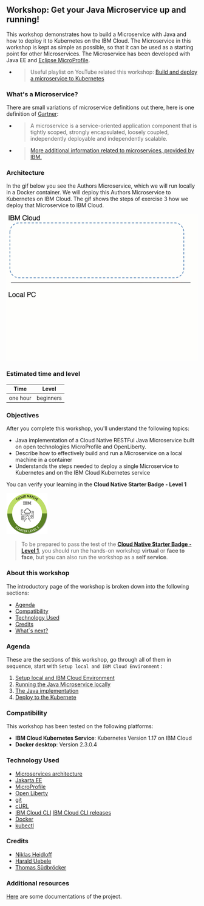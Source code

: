 ## Workshop: Get your Java Microservice up and running!

This workshop demonstrates how to build a Microservice with Java and how to deploy it to Kubernetes on the IBM Cloud. The Microservice in this workshop is kept as simple as possible, so that it can be used as a starting point for other Microservices. The Microservice has been developed with Java EE and [Eclipse MicroProfile](https://microprofile.io/).

* > Useful playlist on YouTube related this workshop: [Build and deploy a microservice to Kubernetes](https://ibm.biz/BdzVRY)

### What's a Microservice?

There are small variations of microservice definitions out there, here is one definition of [Gartner](https://www.gartner.com/en/information-technology/glossary/microservice):

* > A microservice is a service-oriented application component that is tightly scoped, strongly encapsulated, loosely coupled, independently deployable and independently scalable.

* > [More additional information related to microservices, provided by IBM.](https://www.ibm.com/cloud/learn/microservices)

### Architecture

In the gif below you see the Authors Microservice, which we will run locally in a Docker container.
We will deploy this Authors Microservice to Kubernetes on IBM Cloud. 
The gif shows the steps of exercise 3 how we deploy that Microservice to IBM Cloud.

![](../images/lab-4-overview.gif)

### Estimated time and level

|  Time | Level  |
| - | - |
| one hour | beginners |

### Objectives

After you complete this workshop, you'll understand the following topics:

* Java implementation of a Cloud Native RESTFul Java Microservice built on open technologies MicroProfile and OpenLiberty. 
* Describe how to effectively build and run a Microservice on a local machine in a container
* Understands the steps needed to deploy a single Microservice to Kubernetes and on the IBM Cloud Kubernetes service

You can verify your learning in the **Cloud Native Starter Badge - Level 1**

![Cloud Native Starter Badge - Level 1](../images/cnsl1.png)

> To be prepared to pass the test of the [**Cloud Native Starter Badge - Level 1**](http://ibm.biz/cloud-native-starter-level-1-badge), you should run the hands-on workshop **virtual** or **face to face**, but you can also run the workshop as a **self service**.

### About this workshop

The introductory page of the workshop is broken down into the following sections:

* [Agenda](#agenda)
* [Compatibility](#compatibility)
* [Technology Used](#technology-used)
* [Credits](#credits)
* [What`s next?](#whats-next?)

### Agenda

These are the sections of this workshop, go through all of them in sequence, start with `Setup local and IBM Cloud Environment` :

 1. [Setup local and IBM Cloud Environment](pre-work/README.md) 
 2. [Running the Java Microservice locally](exercise-01/README.md) 
 3. [The Java implementation](exercise-02/README.md) 
 4. [Deploy to the Kubernete](exercise-03/README.md) 

### Compatibility

This workshop has been tested on the following platforms:

* **IBM Cloud Kubernetes Service**: Kubernetes Version 1.17 on IBM Cloud
* **Docker desktop**: Version 2.3.0.4

### Technology Used

* [Microservices architecture](https://en.wikipedia.org/wiki/Microservices)
* [Jakarta EE](https://jakarta.ee/)
* [MicroProfile](https://microprofile.io/)
* [Open Liberty](https://openliberty.io/)
* [git](https://git-scm.com/book/en/v2/Getting-Started-Installing-Git) 
* [cURL](https://curl.haxx.se/download.html)
* [IBM Cloud CLI](https://cloud.ibm.com/docs/home/tools)
  [IBM Cloud CLI releases](https://github.com/IBM-Cloud/ibm-cloud-cli-release/releases)
* [Docker](https://docs.docker.com/v17.12/install/)
* [kubectl](https://kubernetes.io/docs/tasks/tools/install-kubectl/)

### Credits

* [Niklas Heidloff](https://twitter.com/nheidloff)
* [Harald Uebele](https://twitter.com/Harald_U)
* [Thomas Südbröcker](https://twitter.com/tsuedbroecker)

### Additional resources

[Here](https://github.com/IBM/cloud-native-starter#documentation---kubernetes-and-microprofile) are some documentations of the project.


